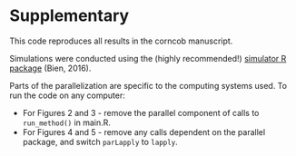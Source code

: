 # Supplementary
This code reproduces all results in the corncob manuscript.

Simulations were conducted using the (highly recommended!) [simulator R package](http://faculty.bscb.cornell.edu/~bien/simulator.html) (Bien, 2016).

Parts of the parallelization are specific to the computing systems used.
To run the code on any computer:
 * For Figures 2 and 3 - remove the parallel component of calls to `run_method()` in main.R.
 * For Figures 4 and 5 - remove any calls dependent on the parallel package, and switch `parLapply` to `lapply`.
